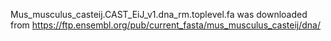 Mus_musculus_casteij.CAST_EiJ_v1.dna_rm.toplevel.fa was downloaded from https://ftp.ensembl.org/pub/current_fasta/mus_musculus_casteij/dna/

